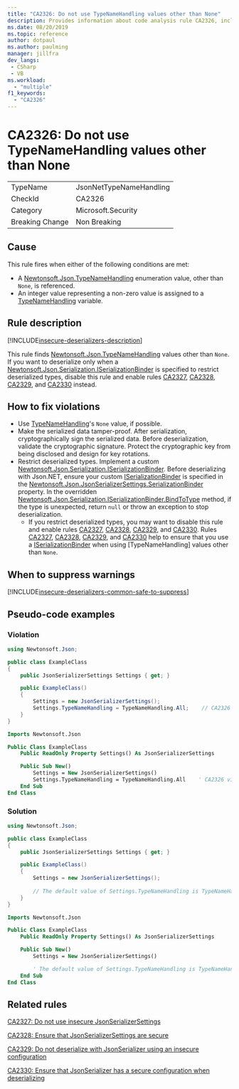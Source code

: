 ```yaml
---
title: "CA2326: Do not use TypeNameHandling values other than None"
description: Provides information about code analysis rule CA2326, including causes, how to fix violations, and when to suppress it.
ms.date: 08/20/2019
ms.topic: reference
author: dotpaul
ms.author: paulming
manager: jillfra
dev_langs:
 - CSharp
 - VB
ms.workload:
  - "multiple"
f1_keywords:
  - "CA2326"
---
```

# CA2326: Do not use TypeNameHandling values other than None

|||
|-|-|
|TypeName|JsonNetTypeNameHandling|
|CheckId|CA2326|
|Category|Microsoft.Security|
|Breaking Change|Non Breaking|

## Cause

This rule fires when either of the following conditions are met:
- A [Newtonsoft.Json.TypeNameHandling](https://www.newtonsoft.com/json/help/html/T_Newtonsoft_Json_TypeNameHandling.htm) enumeration value, other than `None`, is referenced.
- An integer value representing a non-zero value is assigned to a [TypeNameHandling](https://www.newtonsoft.com/json/help/html/T_Newtonsoft_Json_TypeNameHandling.htm) variable.

## Rule description

[!INCLUDE[insecure-deserializers-description](includes/insecure-deserializers-description-md.md)]

This rule finds [Newtonsoft.Json.TypeNameHandling](https://www.newtonsoft.com/json/help/html/T_Newtonsoft_Json_TypeNameHandling.htm) values other than `None`. If you want to deserialize only when a [Newtonsoft.Json.Serialization.ISerializationBinder](https://www.newtonsoft.com/json/help/html/T_Newtonsoft_Json_Serialization_ISerializationBinder.htm) is specified to restrict deserialized types, disable this rule and enable rules [CA2327](ca2327.md), [CA2328](ca2328.md), [CA2329](ca2329.md), and [CA2330](ca2330.md) instead.

## How to fix violations

- Use [TypeNameHandling](https://www.newtonsoft.com/json/help/html/T_Newtonsoft_Json_TypeNameHandling.htm)'s `None` value, if possible.
- Make the serialized data tamper-proof. After serialization, cryptographically sign the serialized data. Before deserialization, validate the cryptographic signature. Protect the cryptographic key from being disclosed and design for key rotations.
- Restrict deserialized types. Implement a custom [Newtonsoft.Json.Serialization.ISerializationBinder](https://www.newtonsoft.com/json/help/html/T_Newtonsoft_Json_Serialization_ISerializationBinder.htm). Before deserializing with Json.NET, ensure your custom [ISerializationBinder](https://www.newtonsoft.com/json/help/html/T_Newtonsoft_Json_Serialization_ISerializationBinder.htm) is specified in the [Newtonsoft.Json.JsonSerializerSettings.SerializationBinder](https://www.newtonsoft.com/json/help/html/P_Newtonsoft_Json_JsonSerializerSettings_SerializationBinder.htm) property. In the overridden [Newtonsoft.Json.Serialization.ISerializationBinder.BindToType](https://www.newtonsoft.com/json/help/html/M_Newtonsoft_Json_Serialization_ISerializationBinder_BindToType.htm) method, if the type is unexpected, return `null` or throw an exception to stop deserialization.
  - If you restrict deserialized types, you may want to disable this rule and enable rules [CA2327](ca2327.md), [CA2328](ca2328.md), [CA2329](ca2329.md), and [CA2330](ca2330.md). Rules [CA2327](ca2327.md), [CA2328](ca2328.md), [CA2329](ca2329.md), and [CA2330](ca2330.md) help to ensure that you use a [ISerializationBinder](https://www.newtonsoft.com/json/help/html/T_Newtonsoft_Json_Serialization_ISerializationBinder.htm) when using [TypeNameHandling] values other than `None`.

## When to suppress warnings

[!INCLUDE[insecure-deserializers-common-safe-to-suppress](includes/insecure-deserializers-common-safe-to-suppress-md.md)]

## Pseudo-code examples

### Violation

```csharp
using Newtonsoft.Json;

public class ExampleClass
{
    public JsonSerializerSettings Settings { get; }

    public ExampleClass()
    {
        Settings = new JsonSerializerSettings();
        Settings.TypeNameHandling = TypeNameHandling.All;    // CA2326 violation.
    }
}
```

```vb
Imports Newtonsoft.Json

Public Class ExampleClass
    Public ReadOnly Property Settings() As JsonSerializerSettings

    Public Sub New()
        Settings = New JsonSerializerSettings()
        Settings.TypeNameHandling = TypeNameHandling.All    ' CA2326 violation.
    End Sub
End Class
```

### Solution

```csharp
using Newtonsoft.Json;

public class ExampleClass
{
    public JsonSerializerSettings Settings { get; }

    public ExampleClass()
    {
        Settings = new JsonSerializerSettings();
        
        // The default value of Settings.TypeNameHandling is TypeNameHandling.None.
    }
}
```

```vb
Imports Newtonsoft.Json

Public Class ExampleClass
    Public ReadOnly Property Settings() As JsonSerializerSettings

    Public Sub New()
        Settings = New JsonSerializerSettings()

        ' The default value of Settings.TypeNameHandling is TypeNameHandling.None.
    End Sub
End Class
```

## Related rules

[CA2327: Do not use insecure JsonSerializerSettings](ca2327.md)

[CA2328: Ensure that JsonSerializerSettings are secure](ca2328.md)

[CA2329: Do not deserialize with JsonSerializer using an insecure configuration](ca2329.md)

[CA2330: Ensure that JsonSerializer has a secure configuration when deserializing](ca2330.md)
